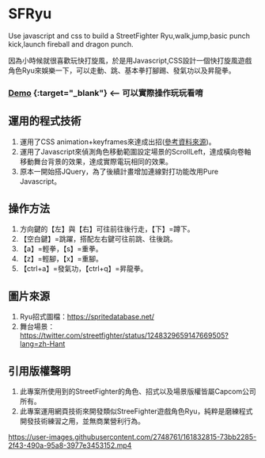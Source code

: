 # SFRyu 
Use javascript and css to build a StreetFighter Ryu,walk,jump,basic punch kick,launch fireball and dragon punch.

因為小時候就很喜歡玩快打旋風，於是用Javascript,CSS設計一個快打旋風遊戲角色Ryu來娛樂一下，可以走動、跳、基本拳打腳踢、發氣功以及昇龍拳。

### [Demo](https://hahalin.github.io/SFRyu/) {:target="_blank"} <-- 可以實際操作玩玩看唷

## 運用的程式技術
1. 運用了CSS animation+keyframes來達成出招([參考資料來源](https://developer.mozilla.org/en-US/docs/Web/CSS/@keyframes))。
2. 運用了Javascript來偵測角色移動範圍設定場景的ScrollLeft，達成橫向卷軸移動舞台背景的效果，達成實際電玩相同的效果。
3. 原本一開始搭JQuery，為了後續計畫增加連線對打功能改用Pure Javascript。
 
## 操作方法
1. 方向鍵的【左】與【右】可往前往後行走，【下】=蹲下。
2. 【空白鍵】=跳躍，搭配左右鍵可往前跳、往後跳。
3. 【a】=輕拳，【s】=重拳。
4. 【z】=輕腳，【x】=重腳。
5. 【ctrl+a】=發氣功，【ctrl+q】=昇龍拳。


## 圖片來源
 1. Ryu招式圖檔：<https://spritedatabase.net/>
 2. 舞台場景：<https://twitter.com/streetfighter/status/1248329659147669505?lang=zh-Hant>

## 引用版權聲明
1. 此專案所使用到的StreetFighter的角色、招式以及場景版權皆屬Capcom公司所有。
2. 此專案運用網頁技術來開發類似StreeFighter遊戲角色Ryu，純粹是磨練程式開發技術練習之用，並無商業營利行為。



https://user-images.githubusercontent.com/2748761/161832815-73bb2285-2f43-490a-95a8-3977e3453152.mp4

